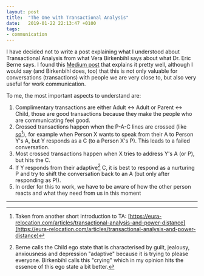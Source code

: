 ```yaml
---
layout: post
title:  "The One with Transactional Analysis"
date:   2019-01-22 22:13:47 +0100
tags: 
- communication
---
```


I have decided not to write a post explaining what I understood about Transactional Analysis from what Vera Birkenbihl says about what Dr. Eric Berne says. I found this [Medium post](https://medium.com/@NataliMorad/how-to-communicate-better-with-transactional-analysis-d0d32f9d50da) that explains it pretty well, although I would say (and Birkenbihl does, too) that this is not only valuable for conversations (transactions) with people we are very close to, but also very useful for work communication.

To me, the most important aspects to understand are:
1. Complimentary transactions are either Adult <-> Adult or Parent <-> Child, those are good transactions because they make the people who are communicating feel good.
2. Crossed transactions happen when the P-A-C lines are crossed (like [so](https://eura-relocation.com/sites/default/files/images/TA2.png)[^2]), for example when Person X wants to speak from their A to Person Y's A, but Y responds as a C (to a Person X's P). This leads to a failed conversation.
3. Most crossed transactions happen when X tries to address Y's A (or P), but hits the C.
4. If Y responds from their adaptive[^1] C, it is best to respond as a nurturing P and try to shift the conversation back to an A (but only after responding as P!).
5. In order for this to work, we have to be aware of how the other person reacts and what they need from us in this moment

---
[^1]: Berne calls the Child ego state that is characterised by guilt, jealousy, anxiousness and depression "adaptive" because it is trying to please everyone. Birkenbihl calls this "crying" which in my opinion hits the essence of this ego state a bit better.
[^2]: Taken from another short introduction to TA: [https://eura-relocation.com/articles/transactional-analysis-and-power-distance](https://eura-relocation.com/articles/transactional-analysis-and-power-distance)
